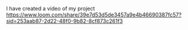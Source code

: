 I have created a video of my project 
https://www.loom.com/share/39e7d53d5de3457a9e4b46690387fc57?sid=253aab87-2d22-48f0-9b82-8cf873c261f3
